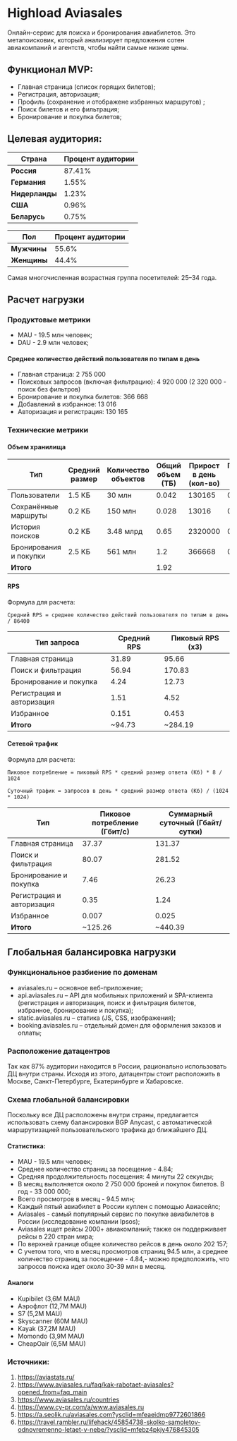 # Highload Aviasales
Онлайн-сервис для поиска и бронирования авиабилетов. Это метапоисковик, который анализирует предложения сотен авиакомпаний и агентств, чтобы найти самые низкие цены.

## Функционал MVP:
- Главная страница (список горящих билетов);
- Регистрация, авторизация;
- Профиль (сохранение и отображене избранных маршрутов) ;
- Поиск билетов и его фильтрация;
- Бронирование и покупка билетов;

## Целевая аудитория:
| Страна         | Процент аудитории | 
|--------------------|-------------------|
| **Россия**    | 87.41%          |
| **Германия**          | 1.55%         |
| **Нидерланды**| 1.23%          |
| **США**          | 0.96%        |
| **Беларусь**    | 0.75%          |

| Пол | Процент аудитории |
|------------|--------------|
| **Мужчины**  | 55.6% |
| **Женщины**  | 44.4% |

Самая многочисленная возрастная группа посетителей: 25–34 года.

## Расчет нагрузки
### Продуктовые метрики
- MAU - 19.5 млн человек;
- DAU - 2.9 млн человек;

#### Среднее количество действий пользователя по типам в день
- Главная страница: 2 755 000
- Поисковых запросов (включая фильтрацию): 4 920 000 (2 320 000 - поиск без фильтров)
- Бронирование и покупка билетов: 366 668
- Добавлений в избранное: 13 016
- Авторизация и регистрация: 130 165

### Технические метрики
#### Объем хранилища
| Тип | Средний размер | Количество объектов | Общий объем (ТБ) | Прирост в день (кол-во) | Прирост в день (ГБ) | Прирост в месяц (ГБ) |
|------------|--------------|--------------|--------------|--------------|--------------|--------------|
| Пользователи  | 1.5 КБ | 30 млн | 0.042 | 130165 | 0.19 | 5.59 | 
| Сохранённые маршруты  | 0.2 КБ | 150 млн | 0.028 | 13016 | 0.0025 | 0.074 | 
| История поисков  | 0.2 КБ | 3.48 млрд | 0.65 | 2320000 | 0.44 | 13.3 | 
| Бронирования и покупки  | 2.5 КБ | 561 млн | 1.2 | 366668 | 0.87 | 26.1 | 
| **Итого**  | |  | 1.92 | | | |

#### RPS
Формула для расчета: 

`Средний RPS = среднее количество действий пользователя по типам в день / 86400`

| Тип запроса | Средний RPS	 | Пиковый RPS (x3) |
|------------|--------------|--------------|
| Главная страница | 31.89 | 95.66  |
| Поиск и фильтрация | 56.94 | 170.83 |
| Бронирование и покупка | 4.24 | 12.73 |
| Регистрация и авторизация| 1.51 | 4.52 |
| Избранное | 0.151 | 0.453 |
| **Итого** | ~94.73 | ~284.19 |

#### Сетевой трафик
Формула для расчета: 

`Пиковое потребление = пиковый RPS * средний размер ответа (Кб) * 8 / 1024`

`Суточный трафик = запросов в день * средний размер ответа (Кб) / (1024 * 1024)`

| Тип | Пиковое потребление (Гбит/с) | Суммарный суточный (Гбайт/сутки) |
|------------|--------------|--------------|
| Главная страница | 37.37 | 131.37 |
| Поиск и фильтрация | 80.07 | 281.52 |
| Бронирование и покупка | 7.46 | 26.23 |
| Регистрация и авторизация| 0.35 | 1.24 |
| Избранное | 0.007 | 0.025 |
| **Итого** | ~125.26 | ~440.39 |

## Глобальная балансировка нагрузки

### Функциональное разбиение по доменам
- aviasales.ru – основное веб-приложение;
- api.aviasales.ru – API для мобильных приложений и SPA-клиента (регистрация и авторизация, поиск и фильтрация билетов, избранное, бронирование и покупка);
- static.aviasales.ru – статика (JS, CSS, изображения);
- booking.aviasales.ru – отдельный домен для оформления заказов и оплаты;

### Расположение датацентров
Так как 87% аудитории находится в России, рационально использовать ДЦ внутри страны. Исходя из этого, датацентры стоит расположить в Москве, Санкт-Петербурге, Екатеринбурге и Хабаровске.

### Схема глобальной балансировки
Поскольку все ДЦ расположены внутри страны, предлагается использовать схему балансировки BGP Anycast, с автоматической маршрутизацией пользовательского трафика до ближайшего ДЦ.

#### Статистика:
- MAU - 19.5 млн человек;
- Среднее количество страниц за посещение - 4.84;
- Средняя продолжительность посещения: 4 минуты 22 секунды;
- В месяц выполняется около 2 750 000 броней и покупок билетов. В год - 33 000 000;
- Всего просмотров в месяц - 94.5 млн;
- Каждый пятый авиабилет в России куплен с помощью Авиасейлс;
- Aviasales - самый популярный сервис по покупке авиабилетов в России (исследование компании Ipsos);
- Aviasales ищет рейсы 2000+ авиакомпаний; также он поддерживает рейсы в 220 стран мира;
- По верхней границе общее количество рейсов в день около 202 157;
- С учетом того, что в месяц просмотров страниц 94.5 млн, а среднее количество страниц за посещение - 4.84,- можно предположить, что запросов поиска идет около 30-39 млн в месяц.

#### Аналоги
- Kupibilet (3,6M MAU)
- Аэрофлот (12,7M MAU)
- S7 (5,2M MAU)
- Skyscanner (60M MAU)
- Kayak (37,2M MAU)
- Momondo (3,9M MAU)
- CheapOair (6,5M MAU)

### Источники:
1. https://aviastats.ru/
2. https://www.aviasales.ru/faq/kak-rabotaet-aviasales?opened_from=faq_main
3. https://www.aviasales.ru/countries
4. https://www.cy-pr.com/a/www.aviasales.ru
5. https://a.seolik.ru/aviasales.com?ysclid=mfeaeidmp9772601866
6. https://travel.rambler.ru/lifehack/45854738-skolko-samoletov-odnovremenno-letaet-v-nebe/?ysclid=mfebz4pkjy476845305

